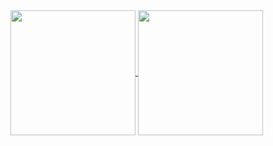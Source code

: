 <a href="https://github.com/gaelsreis/github-readme-stats">
  <img height=200 align="center" src="https://github-readme-stats.vercel.app/api?username=gaelsreis" />
</a>
<a href="https://github.com/gaelsreis/convoychat">
  <img height=200 align="center" src="https://github-readme-stats.vercel.app/api/top-langs?username=gaelsreis&layout=compact&langs_count=8&card_width=320" />
</a>
